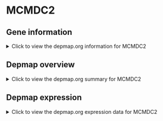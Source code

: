 <h1>MCMDC2</h1>

<h2>Gene information</h2>
<details>
  <summary>Click to view the depmap.org information for MCMDC2</summary>
  <iframe src="https://depmap.org/portal/gene/MCMDC2?tab=about" style="border:none;width:100%;height:800px"></iframe>
</details>

<h2>Depmap overview</h2>
<details>
  <summary>Click to view the depmap.org summary for MCMDC2</summary>
  <iframe src="https://depmap.org/portal/gene/MCMDC2?tab=overview" style="border:none;width:100%;height:800px"></iframe>
</details>

<h2>Depmap expression</h2>
<details>
  <summary>Click to view the depmap.org expression data for MCMDC2</summary>
  <iframe src="https://depmap.org/portal/gene/MCMDC2?tab=characterization" style="border:none;width:100%;height:800px"></iframe>
</details>


<!--
<h2>Reactome Pathway diagram</h2>
PNAME
-->


